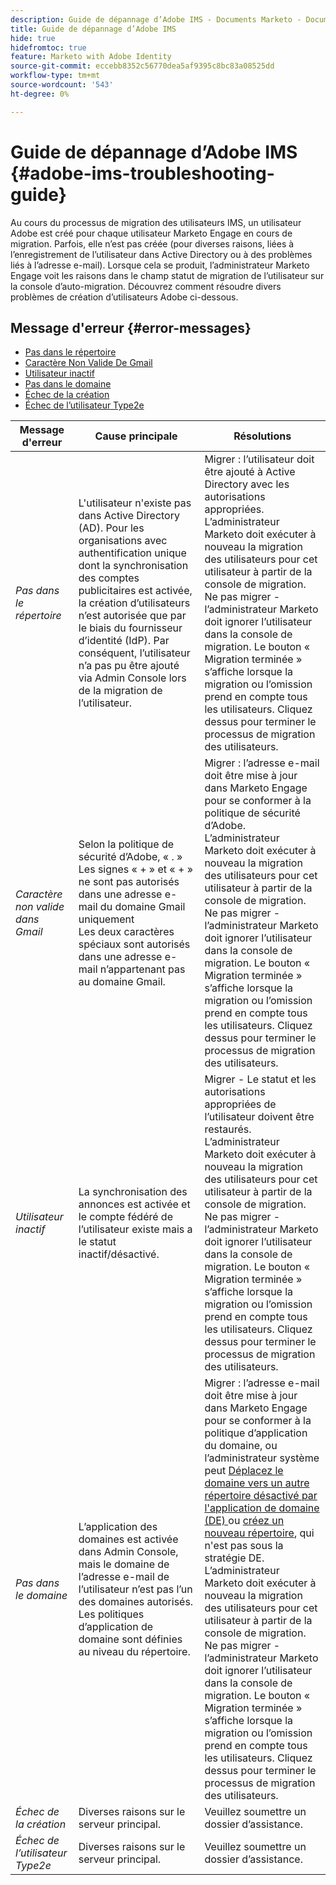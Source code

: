 ```yaml
---
description: Guide de dépannage d’Adobe IMS - Documents Marketo - Documentation du produit
title: Guide de dépannage d’Adobe IMS
hide: true
hidefromtoc: true
feature: Marketo with Adobe Identity
source-git-commit: eccebb8352c56770dea5af9395c8bc83a08525dd
workflow-type: tm+mt
source-wordcount: '543'
ht-degree: 0%

---
```


# Guide de dépannage d’Adobe IMS {#adobe-ims-troubleshooting-guide}

Au cours du processus de migration des utilisateurs IMS, un utilisateur Adobe est créé pour chaque utilisateur Marketo Engage en cours de migration. Parfois, elle n’est pas créée (pour diverses raisons, liées à l’enregistrement de l’utilisateur dans Active Directory ou à des problèmes liés à l’adresse e-mail). Lorsque cela se produit, l’administrateur Marketo Engage voit les raisons dans le champ statut de migration de l’utilisateur sur la console d’auto-migration. Découvrez comment résoudre divers problèmes de création d’utilisateurs Adobe ci-dessous.

## Message d&#39;erreur {#error-messages}

* <a href="#not-in-directory">Pas dans le répertoire</a>
* <a href="#gmail-invalid-character">Caractère Non Valide De Gmail</a>
* <a href="#inactive-user"> Utilisateur inactif </a>
* <a href="#not-in-domain">Pas dans le domaine</a>
* <a href="#create-failure">Échec de la création</a>
* <a href="#type2e-user-failure">Échec de l’utilisateur Type2e</a>



<table>
<thead>
  <tr>
    <th style="width:20%">Message d'erreur</th>
    <th style="width:40%">Cause principale</th>
    <th style="width:40%">Résolutions</th>
  </tr>
  </thead>
<tbody>
  <tr>
    <td><i><a id="not-in-directory">Pas dans le répertoire</a></i></td>
    <td>L'utilisateur n'existe pas dans Active Directory (AD). Pour les organisations avec authentification unique dont la synchronisation des comptes publicitaires est activée, la création d’utilisateurs n’est autorisée que par le biais du fournisseur d’identité (IdP). Par conséquent, l’utilisateur n’a pas pu être ajouté via Admin Console lors de la migration de l’utilisateur.</td>
    <td>Migrer : l’utilisateur doit être ajouté à Active Directory avec les autorisations appropriées. L’administrateur Marketo doit exécuter à nouveau la migration des utilisateurs pour cet utilisateur à partir de la console de migration. 
    <br>Ne pas migrer - l’administrateur Marketo doit ignorer l’utilisateur dans la console de migration. Le bouton « Migration terminée » s’affiche lorsque la migration ou l’omission prend en compte tous les utilisateurs. Cliquez dessus pour terminer le processus de migration des utilisateurs.</td>
  </tr>
  <tr>
    <td><i><a id="gmail-invalid-character">Caractère non valide dans Gmail</a></i></td>
    <td>Selon la politique de sécurité d’Adobe, « . » Les signes « + » et « + » ne sont pas autorisés dans une adresse e-mail du domaine Gmail uniquement  
    <br>Les deux caractères spéciaux sont autorisés dans une adresse e-mail n’appartenant pas au domaine Gmail. </td>
    <td>Migrer : l’adresse e-mail doit être mise à jour dans Marketo Engage pour se conformer à la politique de sécurité d’Adobe. L’administrateur Marketo doit exécuter à nouveau la migration des utilisateurs pour cet utilisateur à partir de la console de migration.<br>Ne pas migrer - l’administrateur Marketo doit ignorer l’utilisateur dans la console de migration. Le bouton « Migration terminée » s’affiche lorsque la migration ou l’omission prend en compte tous les utilisateurs. Cliquez dessus pour terminer le processus de migration des utilisateurs.</td>
  </tr>
  <tr>
    <td><i><a id="inactive-user">Utilisateur inactif</a></i></td>
    <td>La synchronisation des annonces est activée et le compte fédéré de l’utilisateur existe mais a le statut inactif/désactivé.</td>
    <td>Migrer - Le statut et les autorisations appropriées de l’utilisateur doivent être restaurés. L’administrateur Marketo doit exécuter à nouveau la migration des utilisateurs pour cet utilisateur à partir de la console de migration.
    <br>Ne pas migrer - l’administrateur Marketo doit ignorer l’utilisateur dans la console de migration. Le bouton « Migration terminée » s’affiche lorsque la migration ou l’omission prend en compte tous les utilisateurs. Cliquez dessus pour terminer le processus de migration des utilisateurs.</td>
  </tr>
  <tr>
    <td><i><a id="not-in-domain">Pas dans le domaine</a></i></td>
    <td>L’application des domaines est activée dans Admin Console, mais le domaine de l’adresse e-mail de l’utilisateur n’est pas l’un des domaines autorisés. 
    <br>Les politiques d’application de domaine sont définies au niveau du répertoire.</td>
    <td>Migrer : l’adresse e-mail doit être mise à jour dans Marketo Engage pour se conformer à la politique d’application du domaine, ou l’administrateur système peut <a href="https://helpx.adobe.com/enterprise/using/manage-domains-directories.html#move-domains-across-directories"> 
    Déplacez le domaine vers un autre répertoire désactivé par l'application de domaine (DE) </a>ou <a href="https://helpx.adobe.com/fr/enterprise/using/set-up-identity.html">créez un nouveau répertoire</a>, qui n'est pas sous la stratégie DE. L’administrateur Marketo doit exécuter à nouveau la migration des utilisateurs pour cet utilisateur à partir de la console de migration. <br>Ne pas migrer - l’administrateur Marketo doit ignorer l’utilisateur dans la console de migration. Le bouton « Migration terminée » s’affiche lorsque la migration ou l’omission prend en compte tous les utilisateurs. Cliquez dessus pour terminer le processus de migration des utilisateurs.</td>
  </tr>
  <tr>
    <td><i><a id="create-failure">Échec de la création</a></i></td>
    <td>Diverses raisons sur le serveur principal.</td>
    <td>Veuillez soumettre un dossier d’assistance.</td>
  </tr>
  <tr>
    <td><i><a id="type2e-user-failure">Échec de l’utilisateur Type2e</a></i></td>
    <td>Diverses raisons sur le serveur principal.</td>
    <td>Veuillez soumettre un dossier d’assistance.</td>
  </tr>
</tbody>
</table>
